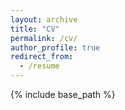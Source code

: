 ```yaml
---
layout: archive
title: "CV"
permalink: /cv/
author_profile: true
redirect_from:
  - /resume
---
```


{% include base_path %}
<!--
Education
======
* 公共事业管理, 湖南中医药大学 2019-2023
  * GPA：3.69/5
  * 专业排名：15%

Work experience
======
* 暂无
  * Github University
  * Duties included: Tagging issues
  * Supervisor: Professor Git

  
Skills
======
* LaTeX
* Python
   * Data Analysis
   * Web Crawler
* SPSS
* CET-4/CET-6

Personal honor
======
* 湖南中医药大学校级一等奖学金，2019-2020

Publications
======
  <ul>{% for post in site.publications %}
    {% include archive-single-cv.html %}
  {% endfor %}</ul>
  
Talks
======
  <ul>{% for post in site.talks %}
    {% include archive-single-talk-cv.html %}
  {% endfor %}</ul>
  
Teaching
======
  <ul>{% for post in site.teaching %}
    {% include archive-single-cv.html %}
  {% endfor %}</ul>
  
Leadership and Service
======
* 2021年湖南省大学生创新创业训练计划省级项目主持人
-->
